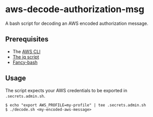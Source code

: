 # aws-decode-authorization-msg

A bash script for decoding an AWS encoded authorization message.

## Prerequisites

- The [AWS CLI](https://docs.aws.amazon.com/cli/latest/userguide/cli-chap-install.html)
- [The jq script](https://stedolan.github.io/jq/download/)
- [Fancy-bash](https://github.com/jpgrace/fancy-bash)

## Usage

The script expects your AWS credentials to be exported in `.secrets.admin.sh`.

```
$ echo "export AWS_PROFILE=my-profile" | tee .secrets.admin.sh
$ ./decode.sh <my-encoded-aws-message>
```
